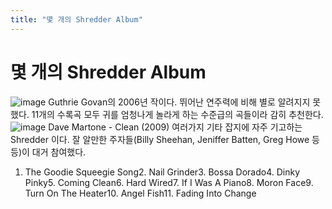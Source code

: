 ```yaml
---
title: "몇 개의 Shredder Album"
---
```

# 몇 개의 Shredder Album


![image](1ef2a6abcc6c247e1d7470dbbe021a1c.jpg)
Guthrie Govan의 2006년 작이다.
뛰어난 연주력에 비해 별로 알려지지 못했다.
11개의 수록곡 모두 귀를 엄청나게 놀라게 하는 수준급의 곡들이라 감히 추천한다.
![image](73ddb6e3b4e867b01f20b6b854c1d5c3.jpg)
Dave Martone - Clean (2009)
여러가지 기타 잡지에 자주 기고하는 Shredder 이다. 잘 알만한 주자들(Billy Sheehan, Jeniffer Batten, Greg Howe 등등)이 대거 참여했다.
1. The Goodie Squeegie Song2. Nail Grinder3. Bossa Dorado4. Dinky Pinky5. Coming Clean6. Hard Wired7. If I Was A Piano8. Moron Face9. Turn On The Heater10. Angel Fish11. Fading Into Change
 





